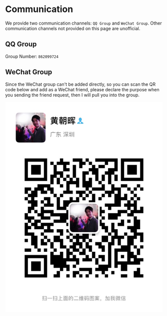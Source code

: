# Communication

We provide two communication channels: `QQ Group` and `WeChat Group`. Other communication channels not provided on this page are unofficial.

## QQ Group

Group Number: `862099724`

## WeChat Group

Since the WeChat group can't be added directly, so you can scan the QR code below and add as a WeChat friend, please declare the purpose when you sending the friend request, then I will pull you into the group.

![wechat](imgs/wechat.jpg ':size=375')